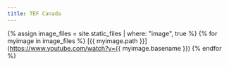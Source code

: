 ```yaml
---
title: TEF Canada
---
```


{% assign image_files = site.static_files | where: "image", true %}
{% for myimage in image_files %}
  [{{ myimage.path }}](https://www.youtube.com/watch?v={{ myimage.basename }})
{% endfor %}
